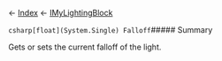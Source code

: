 ← [Index](Api-Index) ← [IMyLightingBlock](Sandbox.ModAPI.Ingame.IMyLightingBlock)

```csharp[float](System.Single) Falloff```##### Summary

Gets or sets the current falloff of the light.

